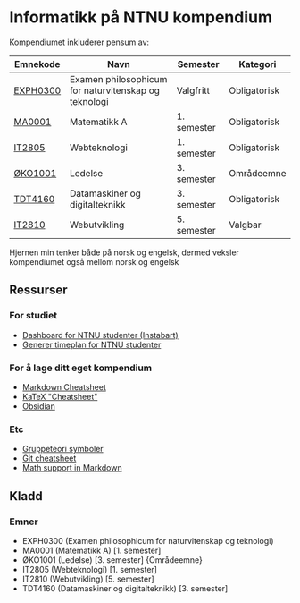 # Informatikk på NTNU kompendium

Kompendiumet inkluderer pensum av:

Emnekode | Navn | Semester | Kategori
--- | --- | --- | ---
[EXPH0300](/Emneoversikter/EXPH0300.md) | Examen philosophicum for naturvitenskap og teknologi | Valgfritt | Obligatorisk
[MA0001](/Emneoversikter/MA0001.md) | Matematikk A | 1. semester | Obligatorisk
[IT2805](/Emneoversikter/IT2805.md) | Webteknologi | 1. semester | Obligatorisk
[ØKO1001](/Emneoversikter/ØKO1001.md) | Ledelse | 3. semester | Områdeemne
[TDT4160](/Emneoversikter/TDT4160.md) | Datamaskiner og digitalteknikk | 3. semester | Obligatorisk
[IT2810](/Emneoversikter/IT2810.md) | Webutvikling | 5. semester | Valgbar

Hjernen min tenker både på norsk og engelsk, dermed veksler kompendiumet også mellom norsk og engelsk

## Ressurser

### For studiet

- [Dashboard for NTNU studenter (Instabart)](https://instabart.no/)
- [Generer timeplan for NTNU studenter](https://ntnu.1024.no)

### For å lage ditt eget kompendium

- [Markdown Cheatsheet](https://github.com/adam-p/markdown-here/wiki/Markdown-Cheatsheet)
- [KaTeX "Cheatsheet"](https://katex.org/docs/supported)
- [Obsidian](https://obsidian.md/)

### Etc

- [Gruppeteori symboler](https://www.rapidtables.com/math/symbols/Set_Symbols.html)
- [Git cheatsheet](https://www.atlassian.com/git/tutorials/atlassian-git-cheatsheet)
- [Math support in Markdown](https://github.blog/2022-05-19-math-support-in-markdown/)

## Kladd

### Emner

- EXPH0300 (Examen philosophicum for naturvitenskap og teknologi)
- MA0001 (Matematikk A) [1. semester]
- ØKO1001 (Ledelse) [3. semester] {Områdeemne}
- IT2805 (Webteknologi) [1. semester]
- IT2810 (Webutvikling) [5. semester]
- TDT4160 (Datamaskiner og digitalteknikk) [3. semester]
